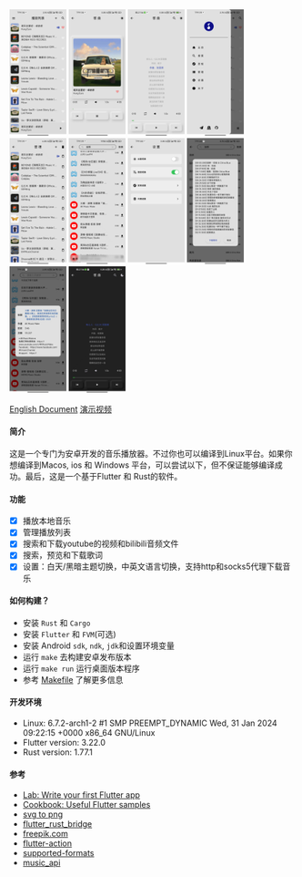 <div style="display: flex, margin: 8px">
    <img src="./screenshot/1.png" width="100"/>
    <img src="./screenshot/2.png" width="100"/>
    <img src="./screenshot/3.png" width="100"/>
    <img src="./screenshot/4.png" width="100"/>
    <img src="./screenshot/5.png" width="100"/>
    <img src="./screenshot/6.png" width="100"/>
    <img src="./screenshot/7.png" width="100"/>
    <img src="./screenshot/8.png" width="100"/>
    <img src="./screenshot/9.png" width="100"/>
    <img src="./screenshot/10.png" width="100"/>
</div>

[English Document](./README.md)
[演示视频](https://www.bilibili.com/video/BV1rT421U76C/?vd_source=da23da82658adda9cbdfd045a9e6daf7#reply1704805075)

#### 简介
这是一个专门为安卓开发的音乐播放器。不过你也可以编译到Linux平台。如果你想编译到Macos, ios 和 Windows 平台，可以尝试以下，但不保证能够编译成功。最后，这是一个基于Flutter 和 Rust的软件。

#### 功能
- [x] 播放本地音乐
- [x] 管理播放列表
- [x] 搜索和下载youtube的视频和bilibili音频文件
- [x] 搜索，预览和下载歌词
- [x] 设置：白天/黑暗主题切换，中英文语言切换，支持http和socks5代理下载音乐

#### 如何构建？
- 安装 `Rust` 和 `Cargo`
- 安装 `Flutter` 和 `FVM`(可选)
- 安装 Android `sdk`, `ndk`, `jdk`和设置环境变量
- 运行 `make` 去构建安卓发布版本
- 运行 `make run` 运行桌面版本程序
- 参考 [Makefile](./Makefile) 了解更多信息

#### 开发环境
- Linux: 6.7.2-arch1-2 #1 SMP PREEMPT_DYNAMIC Wed, 31 Jan 2024 09:22:15 +0000 x86_64 GNU/Linux
- Flutter version: 3.22.0
- Rust version: 1.77.1

#### 参考
- [Lab: Write your first Flutter app](https://docs.flutter.dev/get-started/codelab)
- [Cookbook: Useful Flutter samples](https://docs.flutter.dev/cookbook)
- [svg to png](https://cloudconvert.com/svg-to-png)
- [flutter_rust_bridge](https://github.com/fzyzcjy/flutter_rust_bridge)
- [freepik.com](https://www.freepik.com/)
- [flutter-action](https://github.com/marketplace/actions/flutter-action)
- [supported-formats](https://developer.android.com/media/platform/supported-formats)
- [music_api](https://github.com/yhsj0919/music_api)
